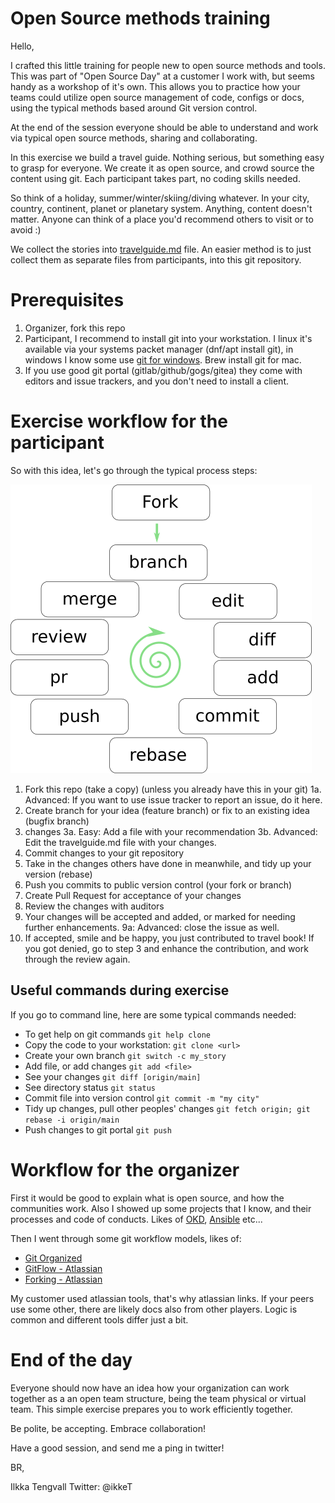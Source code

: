 ﻿# Open Source methods training

Hello,

I crafted this little training for people new to open source methods and
tools. This was part of "Open Source Day" at a customer I work with, but
seems handy as a workshop of it's own. This allows you to practice how your
teams could utilize open source management of code, configs or docs, using
the typical methods based around Git version control.

At the end of the session everyone should be able to understand and work
via typical open source methods, sharing and collaborating.

In this exercise we build a travel guide. Nothing serious, but something
easy to grasp for everyone. We create it as open source, and crowd source
the content using git. Each participant takes part, no coding skills needed.

So think of a holiday, summer/winter/skiing/diving whatever. In your city,
country, continent, planet or planetary system. Anything, content doesn't
matter. Anyone can think of a place you'd recommend others to visit or
to avoid :)

We collect the stories into [travelguide.md](travelguide.md) file. An easier
method is to just collect them as separate files from participants, into this
git repository.

# Prerequisites

1. Organizer, fork this repo
2. Participant, I recommend to install git into your workstation.
   I linux it's available via your systems packet manager
   (dnf/apt install git), in windows I know some use
   [git for windows](https://git-scm.com/download/win). Brew install git
   for mac.
3. If you use good git portal (gitlab/github/gogs/gitea) they come
   with editors and issue trackers, and you don't need to install a client.


# Exercise workflow for the participant

So with this idea, let's go through the typical process steps:

![process steps](./steps.png)

1. Fork this repo (take a copy) (unless you already have this in your git)
1a. Advanced: If you want to use issue tracker to report an issue, do it here.
2. Create branch for your idea (feature branch) or fix to an existing idea
   (bugfix branch)
3. changes
3a. Easy: Add a file with your recommendation
3b. Advanced: Edit the travelguide.md file with your changes. 
4. Commit changes to your git repository
5. Take in the changes others have done in meanwhile, and tidy up your version
   (rebase)
6. Push you commits to public version control (your fork or branch)
7. Create Pull Request for acceptance of your changes
8. Review the changes with auditors
9. Your changes will be accepted and added, or marked for needing further
   enhancements.
9a: Advanced: close the issue as well.
10. If accepted, smile and be happy, you just contributed to travel book!
    If you got denied, go to step 3 and enhance the contribution, and work
    through the review again.

## Useful commands during exercise

If you go to command line, here are some typical commands needed:

* To get help on git commands ```git help clone```
* Copy the code to your workstation: ```git clone <url>```
* Create your own branch ```git switch -c my_story```
* Add file, or add changes ```git add <file>```
* See your changes ```git diff [origin/main]```
* See directory status ```git status```
* Commit file into version control ```git commit -m "my city"```
* Tidy up changes, pull other peoples' changes
  ```git fetch origin; git rebase -i origin/main```
* Push changes to git portal ```git push```

# Workflow for the organizer

First it would be good to explain what is open source, and how the communities
work. Also I showed up some projects that I know, and their processes and code
of conducts. Likes of [OKD](https://www.okd.io/community/),
[Ansible](https://docs.ansible.com/ansible/latest/community/) etc...

Then I went through some git workflow models, likes of:

* [Git Organized](https://render.com/blog/git-organized-a-better-git-flow)
* [GitFlow - Atlassian](https://www.atlassian.com/git/tutorials/comparing-workflows/gitflow-workflow)
* [Forking - Atlassian](https://www.atlassian.com/git/tutorials/comparing-workflows/forking-workflow)

My customer used atlassian tools, that's why atlassian links. If your peers
use some other, there are likely docs also from other players. Logic is common
and different tools differ just a bit.

# End of the day

Everyone should now have an idea how your organization can work together as a
an open team structure, being the team physical or virtual team. This simple
exercise prepares you to work efficiently together.

Be polite, be accepting. Embrace collaboration!

Have a good session, and send me a ping in twitter!

BR,

Ilkka Tengvall
Twitter: @ikkeT

